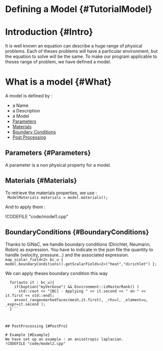 Defining a Model {#TutorialModel}
================



# Introduction {#Intro}

It is well known an equation can describe a huge range of physical
problems.  Each of theses problems will have a particular environment,
but the equation to solve will be the same.  To make our program
applicable to theses range of problem, we have defined a model.

# What is a model {#What}

A model is defined by :
- a Name
- a Description
- a Model
- [Parameters](#Parameters)
- [Materials](#Materials)
- [Boundary Conditions](#BoundaryConditions)
- [Post Processing](#PostPro)

## Parameters {#Parameters}
A parameter is a non physical property for a model.

## Materials {#Materials}
To retrieve the materials properties, we use :   
```  ModelMaterials materials = model.materials(); ```  

And to apply them :   

!CODEFILE "code/model1.cpp"   


## BoundaryConditions {#BoundaryConditions}
Thanks to GiNaC, we handle boundary conditions (Dirichlet, Neumann, Robin) as expression.
You have to indicate in the json file the quantity to handle (velocity, pressure...) and the associated expression.   
```map_scalar_field<2> bc_u { model.boundaryConditions().getScalarFields<2>("heat","dirichlet") };```  


We can apply theses boundary condition this way
```
  for(auto it : bc_u){
    if(boption("myVerbose") && Environment::isMasterRank() )
      std::cout << "[BC] - Applying " << it.second << " on " << it.first << std::endl;
    a+=on(_range=markedfaces(mesh,it.first), _rhs=l, _element=u, _expr=it.second );
  }```



## PostProcessing {#PostPro}

# Example {#Example}
We have set up an example : an anisotropic laplacian.   
!CODEFILE "code/model2.cpp"



